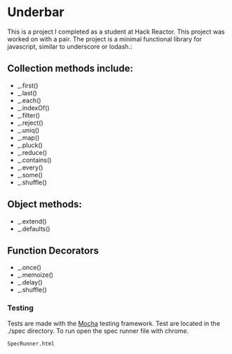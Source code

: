 Underbar
==============

This is a project I completed as a student at Hack Reactor. This project was worked on with a pair. The project is a minimal functional library for javascript, similar to underscore or lodash.:

## Collection methods include:

- _.first()
- _.last()
- _.each()
- _.indexOf()
- _.filter()
- _.reject()
- _.uniq()
- _.map()
- _.pluck()
- _.reduce()
- _.contains()
- _.every()
- _.some()
- _.shuffle()

## Object methods:

- _.extend()
- _.defaults()

## Function Decorators

- _.once()
- _.memoize()
- _.delay()
- _.shuffle()


### Testing

Tests are made with the [Mocha](https://github.com/mochajs/mocha) testing framework.
Test are located in the ./spec directory. To run open the spec runner file with chrome.

```
SpecRunner.html
```
